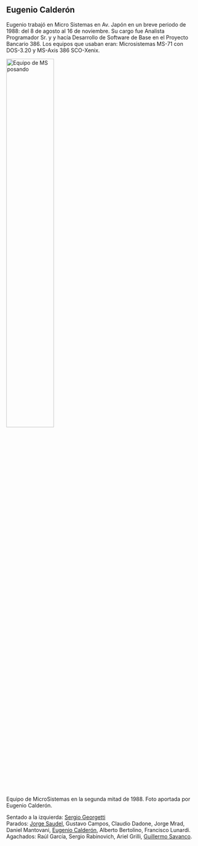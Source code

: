 Eugenio Calderón
---

Eugenio trabajó en Micro Sistemas en Av. Japón en un breve periodo de 1988: del 8 de agosto al 16 de noviembre.
Su cargo fue Analista Programador Sr. y y hacía Desarrollo de Software de Base en el Proyecto Bancario 386.
Los equipos que usaban eran: Microsistemas MS-71 con DOS-3.20 y MS-Axis 386 SCO-Xenix.


<img alt="Equipo de MS posando" src="equipo_con_eugenio_calderon_H21988.jpg" width="50%">
<br>
Equipo de MicroSistemas en la segunda mitad de 1988. Foto aportada por Eugenio Calderón.


Sentado a la izquierda: <a href="https://www.linkedin.com/in/sergio-giorgetti-a8929b14/">Sergio Georgetti</a>
<br>
Parados: [Jorge Saudel](../Jorge%20Saudel), Gustavo Campos, Claudio Dadone, Jorge Mrad, Daniel Mantovani, [Eugenio Calderón](https://www.linkedin.com/in/eugeniocalderon/), Alberto Bertolino, Francisco Lunardi.
<br>
Agachados: Raúl García, Sergio Rabinovich, Ariel Grilli, [Guillermo Savanco](https://www.linkedin.com/in/ing-guillermo-h-savanco-b65162139/).


